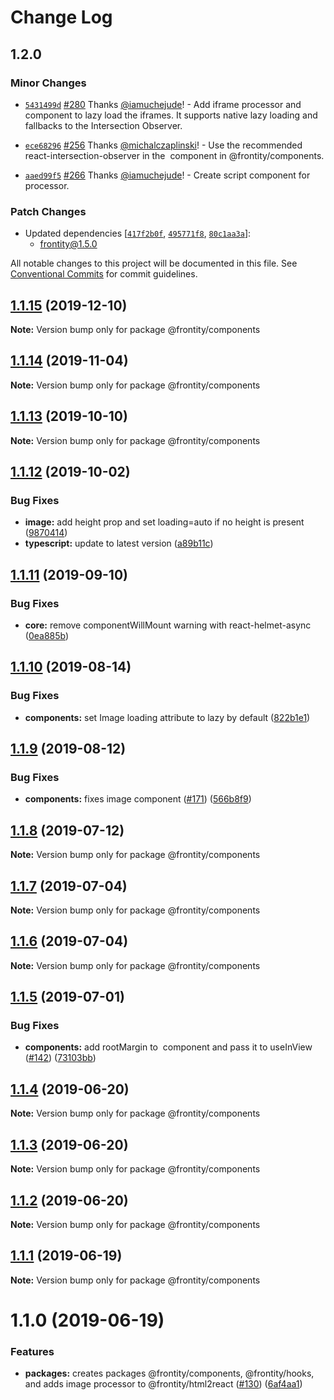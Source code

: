 # Change Log

## 1.2.0

### Minor Changes

- [`5431499d`](https://github.com/frontity/frontity/commit/5431499db510997374d4459ae5675c845fa90f0c) [#280](https://github.com/frontity/frontity/pull/280) Thanks [@iamuchejude](https://github.com/iamuchejude)! - Add iframe processor and component to lazy load the iframes. It supports
  native lazy loading and fallbacks to the Intersection Observer.

- [`ece68296`](https://github.com/frontity/frontity/commit/ece68296d4fa68d63d10bdfa528da83f826e7f18) [#256](https://github.com/frontity/frontity/pull/256) Thanks [@michalczaplinski](https://github.com/michalczaplinski)! - Use the recommended react-intersection-observer in the <Image/> component in @frontity/components.

* [`aaed99f5`](https://github.com/frontity/frontity/commit/aaed99f56d02e96b6713d901e06bcfd631b6c92c) [#266](https://github.com/frontity/frontity/pull/266) Thanks [@iamuchejude](https://github.com/iamuchejude)! - Create script component for processor.

### Patch Changes

- Updated dependencies [[`417f2b0f`](https://github.com/frontity/frontity/commit/417f2b0f0b6f5626be253eb3f1be2daf257b71ef), [`495771f8`](https://github.com/frontity/frontity/commit/495771f83951f192f92d3162221cedc9b791e399), [`80c1aa3a`](https://github.com/frontity/frontity/commit/80c1aa3aee6cf04f46d6fa1a409abfcae2c511cc)]:
  - frontity@1.5.0

All notable changes to this project will be documented in this file.
See [Conventional Commits](https://conventionalcommits.org) for commit guidelines.

## [1.1.15](https://github.com/frontity/frontity/compare/@frontity/components@1.1.14...@frontity/components@1.1.15) (2019-12-10)

**Note:** Version bump only for package @frontity/components

## [1.1.14](https://github.com/frontity/frontity/compare/@frontity/components@1.1.13...@frontity/components@1.1.14) (2019-11-04)

**Note:** Version bump only for package @frontity/components

## [1.1.13](https://github.com/frontity/frontity/compare/@frontity/components@1.1.12...@frontity/components@1.1.13) (2019-10-10)

**Note:** Version bump only for package @frontity/components

## [1.1.12](https://github.com/frontity/frontity/compare/@frontity/components@1.1.11...@frontity/components@1.1.12) (2019-10-02)

### Bug Fixes

- **image:** add height prop and set loading=auto if no height is present ([9870414](https://github.com/frontity/frontity/commit/9870414))
- **typescript:** update to latest version ([a89b11c](https://github.com/frontity/frontity/commit/a89b11c))

## [1.1.11](https://github.com/frontity/frontity/compare/@frontity/components@1.1.10...@frontity/components@1.1.11) (2019-09-10)

### Bug Fixes

- **core:** remove componentWillMount warning with react-helmet-async ([0ea885b](https://github.com/frontity/frontity/commit/0ea885b))

## [1.1.10](https://github.com/frontity/frontity/compare/@frontity/components@1.1.9...@frontity/components@1.1.10) (2019-08-14)

### Bug Fixes

- **components:** set Image loading attribute to lazy by default ([822b1e1](https://github.com/frontity/frontity/commit/822b1e1))

## [1.1.9](https://github.com/frontity/frontity/compare/@frontity/components@1.1.8...@frontity/components@1.1.9) (2019-08-12)

### Bug Fixes

- **components:** fixes image component ([#171](https://github.com/frontity/frontity/issues/171)) ([566b8f9](https://github.com/frontity/frontity/commit/566b8f9))

## [1.1.8](https://github.com/frontity/frontity/compare/@frontity/components@1.1.7...@frontity/components@1.1.8) (2019-07-12)

**Note:** Version bump only for package @frontity/components

## [1.1.7](https://github.com/frontity/frontity/compare/@frontity/components@1.1.6...@frontity/components@1.1.7) (2019-07-04)

**Note:** Version bump only for package @frontity/components

## [1.1.6](https://github.com/frontity/frontity/compare/@frontity/components@1.1.5...@frontity/components@1.1.6) (2019-07-04)

**Note:** Version bump only for package @frontity/components

## [1.1.5](https://github.com/frontity/frontity/compare/@frontity/components@1.1.4...@frontity/components@1.1.5) (2019-07-01)

### Bug Fixes

- **components:** add rootMargin to <Image> component and pass it to useInView ([#142](https://github.com/frontity/frontity/issues/142)) ([73103bb](https://github.com/frontity/frontity/commit/73103bb))

## [1.1.4](https://github.com/frontity/frontity/compare/@frontity/components@1.1.3...@frontity/components@1.1.4) (2019-06-20)

**Note:** Version bump only for package @frontity/components

## [1.1.3](https://github.com/frontity/frontity/compare/@frontity/components@1.1.2...@frontity/components@1.1.3) (2019-06-20)

**Note:** Version bump only for package @frontity/components

## [1.1.2](https://github.com/frontity/frontity/compare/@frontity/components@1.1.1...@frontity/components@1.1.2) (2019-06-20)

**Note:** Version bump only for package @frontity/components

## [1.1.1](https://github.com/frontity/frontity/compare/@frontity/components@1.1.0...@frontity/components@1.1.1) (2019-06-19)

**Note:** Version bump only for package @frontity/components

# 1.1.0 (2019-06-19)

### Features

- **packages:** creates packages @frontity/components, @frontity/hooks, and adds image processor to @frontity/html2react ([#130](https://github.com/frontity/frontity/issues/130)) ([6af4aa1](https://github.com/frontity/frontity/commit/6af4aa1))
